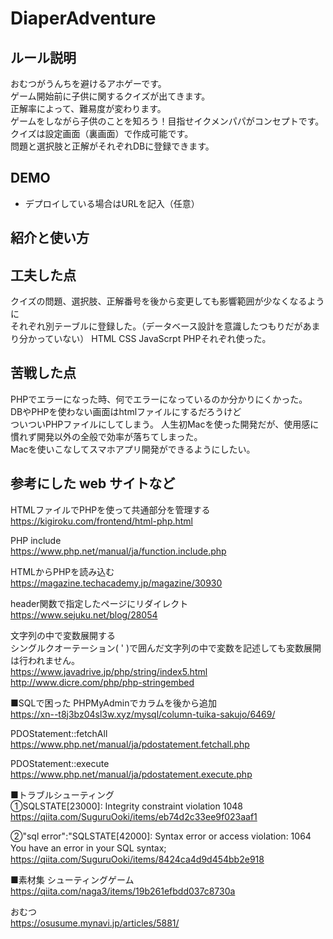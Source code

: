 # DiaperAdventure
## ルール説明　　
おむつがうんちを避けるアホゲーです。  
ゲーム開始前に子供に関するクイズが出てきます。  
正解率によって、難易度が変わります。  
ゲームをしながら子供のことを知ろう！目指せイクメンパパがコンセプトです。  
クイズは設定画面（裏画面）で作成可能です。  
問題と選択肢と正解がそれぞれDBに登録できます。  



## DEMO

  - デプロイしている場合はURLを記入（任意）

## 紹介と使い方


## 工夫した点
クイズの問題、選択肢、正解番号を後から変更しても影響範囲が少なくなるように  
それぞれ別テーブルに登録した。（データベース設計を意識したつもりだがあまり分かっていない）
HTML CSS JavaScrpt PHPそれぞれ使った。  

## 苦戦した点
PHPでエラーになった時、何でエラーになっているのか分かりにくかった。  
DBやPHPを使わない画面はhtmlファイルにするだろうけど  
ついついPHPファイルにしてしまう。
人生初Macを使った開発だが、使用感に慣れず開発以外の全般で効率が落ちてしまった。  
Macを使いこなしてスマホアプリ開発ができるようにしたい。  


## 参考にした web サイトなど
HTMLファイルでPHPを使って共通部分を管理する  
https://kigiroku.com/frontend/html-php.html  

PHP include  
https://www.php.net/manual/ja/function.include.php  


HTMLからPHPを読み込む
https://magazine.techacademy.jp/magazine/30930

header関数で指定したページにリダイレクト  
https://www.sejuku.net/blog/28054

文字列の中で変数展開する  
シングルクオーテーション( ' )で囲んだ文字列の中で変数を記述しても変数展開は行われません。  
https://www.javadrive.jp/php/string/index5.html  
http://www.dicre.com/php/php-stringembed

■SQLで困った
PHPMyAdminでカラムを後から追加  
https://xn--t8j3bz04sl3w.xyz/mysql/column-tuika-sakujo/6469/


PDOStatement::fetchAll  
https://www.php.net/manual/ja/pdostatement.fetchall.php

PDOStatement::execute  
https://www.php.net/manual/ja/pdostatement.execute.php



■トラブルシューティング  
①SQLSTATE[23000]: Integrity constraint violation 1048  
https://qiita.com/SuguruOoki/items/eb74d2c33ee9f023aaf1

②"sql error":"SQLSTATE[42000]: Syntax error or access violation: 1064 You have an error in your SQL syntax; 　　
https://qiita.com/SuguruOoki/items/8424ca4d9d454bb2e918


■素材集
シューティングゲーム  
https://qiita.com/naga3/items/19b261efbdd037c8730a  

おむつ  
https://osusume.mynavi.jp/articles/5881/

